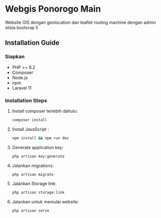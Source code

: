 # Webgis Ponorogo Main

Website GIS dengan geolocation dan leaflet routing machine dengan admin stisla bootsrap 5

## Installation Guide

### Siapkan
- PHP >= 8.2
- Composer
- Node.js
- npm
- Laravel 11

### Installation Steps

1. Install composer terlebih dahulu:
    ```bash
    composer install
    ```

2. Install JavaScript :
    ```bash
    npm install && npm run dev
    ```

3. Generate application key:
    ```bash
    php artisan key:generate
    ```

4. Jalankan migrations:
    ```bash
    php artisan migrate
    ```

5. Jalankan Storage link:
    ```bash
    php artisan storage:link
    ```

5. Jalankan untuk memulai website:
    ```bash
    php artisan serve
    ```
